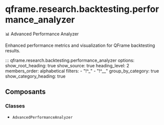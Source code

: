 # qframe.research.backtesting.performance_analyzer


📊 Advanced Performance Analyzer

Enhanced performance metrics and visualization for QFrame backtesting results.


::: qframe.research.backtesting.performance_analyzer
    options:
      show_root_heading: true
      show_source: true
      heading_level: 2
      members_order: alphabetical
      filters:
        - "!^_"
        - "!^__"
      group_by_category: true
      show_category_heading: true

## Composants

### Classes

- `AdvancedPerformanceAnalyzer`

